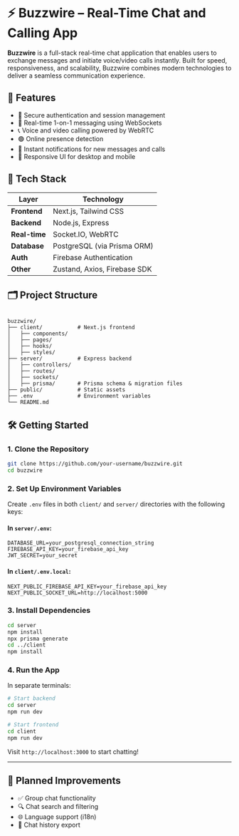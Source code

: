 # ⚡ Buzzwire – Real-Time Chat and Calling App

**Buzzwire** is a full-stack real-time chat application that enables users to exchange messages and initiate voice/video calls instantly. Built for speed, responsiveness, and scalability, Buzzwire combines modern technologies to deliver a seamless communication experience.

## 🚀 Features

- 🔐 Secure authentication and session management
- 💬 Real-time 1-on-1 messaging using WebSockets
- 📞 Voice and video calling powered by WebRTC
- 🟢 Online presence detection
- 🔔 Instant notifications for new messages and calls
- 📱 Responsive UI for desktop and mobile

## 🧰 Tech Stack

| Layer         | Technology                                |
| ------------- | ------------------------------------------ |
| **Frontend**  | Next.js, Tailwind CSS                     |
| **Backend**   | Node.js, Express                          |
| **Real-time** | Socket.IO, WebRTC                         |
| **Database**  | PostgreSQL (via Prisma ORM)               |
| **Auth**      | Firebase Authentication                   |
| **Other**     | Zustand, Axios, Firebase SDK              |

## 🗂️ Project Structure

```

buzzwire/
├── client/           # Next.js frontend
│   ├── components/
│   ├── pages/
│   ├── hooks/
│   ├── styles/
├── server/           # Express backend
│   ├── controllers/
│   ├── routes/
│   ├── sockets/
│   ├── prisma/       # Prisma schema & migration files
├── public/           # Static assets
├── .env              # Environment variables
└── README.md

````

## 🛠️ Getting Started

### 1. Clone the Repository

```bash
git clone https://github.com/your-username/buzzwire.git
cd buzzwire
````

### 2. Set Up Environment Variables

Create `.env` files in both `client/` and `server/` directories with the following keys:

#### In `server/.env`:

```env
DATABASE_URL=your_postgresql_connection_string
FIREBASE_API_KEY=your_firebase_api_key
JWT_SECRET=your_secret
```

#### In `client/.env.local`:

```env
NEXT_PUBLIC_FIREBASE_API_KEY=your_firebase_api_key
NEXT_PUBLIC_SOCKET_URL=http://localhost:5000
```

### 3. Install Dependencies

```bash
cd server
npm install
npx prisma generate
cd ../client
npm install
```

### 4. Run the App

In separate terminals:

```bash
# Start backend
cd server
npm run dev

# Start frontend
cd client
npm run dev
```

Visit `http://localhost:3000` to start chatting!

---

## 🧪 Planned Improvements

* ✅ Group chat functionality
* 🔍 Chat search and filtering
* 🌐 Language support (i18n)
* 🧾 Chat history export

